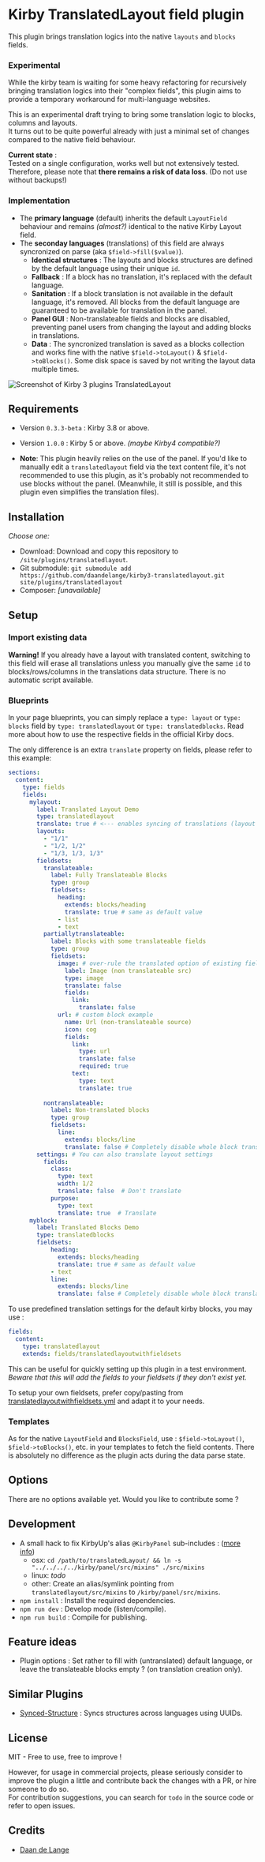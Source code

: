 # Kirby TranslatedLayout field plugin

This plugin brings translation logics into the native `layouts` and `blocks` fields.  

### Experimental

While the kirby team is waiting for some heavy refactoring for recursively bringing translation logics into their "complex fields", this plugin aims to provide a temporary workaround for multi-language websites.

This is an experimental draft trying to bring some translation logic to blocks, columns and layouts.  
It turns out to be quite powerful already with just a minimal set of changes compared to the native field behaviour.

**Current state** :  
Tested on a single configuration, works well but not extensively tested. Therefore, please note that **there remains a risk of data loss**. (Do not use without backups!)

### Implementation

 - The **primary language** (default) inherits the default `LayoutField` behaviour and remains *(almost?)* identical to the native Kirby Layout field.
 - The **seconday languages** (translations) of this field are always syncronized on parse (aka `$field->fill($value)`).
    - **Identical structures** : The layouts and blocks structures are defined by the default language using their unique `id`. 
    - **Fallback** : If a block has no translation, it's replaced with the default language.
    - **Sanitation** : If a block translation is not available in the default language, it's removed. All blocks from the default language are guaranteed to be available for translation in the panel.
    - **Panel GUI** : Non-translateable fields and blocks are disabled, preventing panel users from changing the layout and adding blocks in translations.
    - **Data** : The syncronized translation is saved as a blocks collection and works fine with the native `$field->toLayout()` & `$field->toBlocks()`. Some disk space is saved by not writing the layout data multiple times.

![Screenshot of Kirby 3 plugins TranslatedLayout](TranslatedLayout.gif)

## Requirements

- Version `0.3.3-beta` : Kirby 3.8 or above.
- Version `1.0.0` : Kirby 5 or above. *(maybe Kirby4 compatible?)*

- **Note**: This plugin heavily relies on the use of the panel. If you'd like to manually edit a `translatedlayout` field via the text content file, it's not recommended to use this plugin, as it's probably not recommended to use blocks without the panel. (Meanwhile, it still is possible, and this plugin even simplifies the translation files).  

## Installation

_Choose one:_

- Download: Download and copy this repository to `/site/plugins/translatedlayout`.
- Git submodule: `git submodule add https://github.com/daandelange/kirby3-translatedlayout.git site/plugins/translatedlayout`
- Composer: *[unavailable]*
<!-- Unavailable !!
- Composer: `composer require daandelange/translatedlayout`
-->

## Setup

### Import existing data

**Warning!** If you already have a layout with translated content, switching to this field will erase all translations unless you manually give the same `id` to blocks/rows/columns in the translations data structure. There is no automatic script available.  


### Blueprints

In your page blueprints, you can simply replace a `type: layout` or `type: blocks` field by `type: translatedlayout` or `type: translatedblocks`. Read more about how to use the respective fields in the official Kirby docs.

The only difference is an extra `translate` property on fields, please refer to this example:

````yml
sections:
  content:
    type: fields
    fields:
      mylayout:
        label: Translated Layout Demo
        type: translatedlayout
        translate: true # <--- enables syncing of translations (layout field)
        layouts:
          - "1/1"
          - "1/2, 1/2"
          - "1/3, 1/3, 1/3"
        fieldsets:
          translateable:
            label: Fully Translateable Blocks
            type: group
            fieldsets:
              heading:
                extends: blocks/heading
                translate: true # same as default value
              - list
              - text
          partiallytranslateable:
            label: Blocks with some translateable fields
            type: group
            fieldsets:
              image: # over-rule the translated option of existing fields
                label: Image (non translateable src)
                type: image
                translate: false
                fields:
                  link:
                    translate: false
              url: # custom block example
                name: Url (non-translateable source)
                icon: cog
                fields:
                  link:
                    type: url
                    translate: false
                    required: true
                  text:
                    type: text
                    translate: true
                  
          nontranslateable:
            label: Non-translated blocks
            type: group
            fieldsets:
              line:
                extends: blocks/line
                translate: false # Completely disable whole block translations
        settings: # You can also translate layout settings
          fields:
            class:
              type: text
              width: 1/2
              translate: false  # Don't translate
            purpose:
              type: text
              translate: true  # Translate
      myblock:
        label: Translated Blocks Demo
        type: translatedblocks
        fieldsets:
            heading:
              extends: blocks/heading
              translate: true # same as default value
            - text
            line:
              extends: blocks/line
              translate: false # Completely disable whole block translations
````

To use predefined translation settings for the default kirby blocks, you may use :  

````yml
fields:
  content:
    type: translatedlayout
    extends: fields/translatedlayoutwithfieldsets
````
This can be useful for quickly setting up this plugin in a test environment.  
*Beware that this will add the fields to your fieldsets if they don't exist yet.*  

To setup your own fieldsets, prefer copy/pasting from [translatedlayoutwithfieldsets.yml](https://github.com/Daandelange/kirby3-TranslatedLayout/blob/master/src/blueprints/fields/translatedlayoutwithfieldsets.yml) and adapt it to your needs.

### Templates

As for the native `LayoutField` and `BlocksField`, use : `$field->toLayout()`, `$field->toBlocks()`, etc. in your templates to fetch the field contents. There is absolutely no difference as the plugin acts during the data parse state.

## Options

There are no options available yet. Would you like to contribute some ?

## Development

- A small hack to fix KirbyUp's alias `@KirbyPanel` sub-includes : ([more info](https://github.com/johannschopplich/kirbyup/issues/7))  
  - osx: `cd /path/to/translatedLayout/ && ln -s "../../../../kirby/panel/src/mixins" ./src/mixins`
  - linux: *todo*
  - other: Create an alias/symlink pointing from `translatedlayout/src/mixins` to `/kirby/panel/src/mixins`.
- `npm install` : Install the required dependencies.
- `npm run dev` : Develop mode (listen/compile).
- `npm run build` : Compile for publishing.

## Feature ideas

- Plugin options : Set rather to fill with (untranslated) default language, or leave the translateable blocks empty ? (on translation creation only).

## Similar Plugins

- [Synced-Structure](https://gist.github.com/lukaskleinschmidt/1c0b94ffab51d650b7c7605a4d25c213) : Syncs structures across languages using UUIDs.

## License

MIT - Free to use, free to improve !

However, for usage in commercial projects, please seriously consider to improve the plugin a little and contribute back the changes with a PR, or hire someone to do so.  
For contribution suggestions, you can search for `todo` in the source code or refer to open issues.

## Credits

- [Daan de Lange](https://daandelange.com/)
